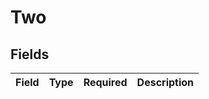 # Two


## Fields

| Field       | Type        | Required    | Description |
| ----------- | ----------- | ----------- | ----------- |